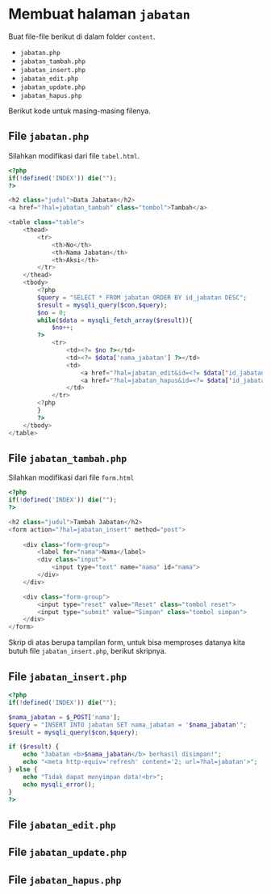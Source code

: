 # Membuat halaman `jabatan`

Buat file-file berikut di dalam folder `content`.

- `jabatan.php`
- `jabatan_tambah.php`
- `jabatan_insert.php`
- `jabatan_edit.php`
- `jabatan_update.php`
- `jabatan_hapus.php`

Berikut kode untuk masing-masing filenya.

## File `jabatan.php`

Silahkan modifikasi dari file `tabel.html`.

```php
<?php
if(!defined('INDEX')) die("");
?>

<h2 class="judul">Data Jabatan</h2>
<a href="?hal=jabatan_tambah" class="tombol">Tambah</a>

<table class="table">
    <thead>
        <tr>
            <th>No</th>
            <th>Nama Jabatan</th>
            <th>Aksi</th>
        </tr>
    </thead>
    <tbody>
        <?php
        $query = "SELECT * FROM jabatan ORDER BY id_jabatan DESC";
        $result = mysqli_query($con,$query);
        $no = 0;
        while($data = mysqli_fetch_array($result)){
            $no++;
        ?>
            <tr>
                <td><?= $no ?></td>
                <td><?= $data['nama_jabatan'] ?></td>
                <td>
                    <a href="?hal=jabatan_edit&id=<?= $data['id_jabatan'] ?>" class="tombol edit"> Edit</a>
                    <a href="?hal=jabatan_hapus&id=<?= $data['id_jabatan'] ?>" class="tombol hapus"> Hapus</a>
                </td>
            </tr>
        <?php    
        }
        ?>
    </tbody>
</table>
```

## File `jabatan_tambah.php`

Silahkan modifikasi dari file `form.html`

```php
<?php
if(!defined('INDEX')) die("");
?>

<h2 class="judul">Tambah Jabatan</h2>
<form action="?hal=jabatan_insert" method="post">
    
    <div class="form-group">
        <label for="nama">Nama</label>
        <div class="input">
            <input type="text" name="nama" id="nama">
        </div>
    </div>

    <div class="form-group">
        <input type="reset" value="Reset" class="tombol reset">
        <input type="submit" value="Simpan" class="tombol simpan">
    </div>
</form>
```

Skrip di atas berupa tampilan form, untuk bisa memproses datanya kita butuh file `jabatan_insert.php`, berikut skripnya.

## File `jabatan_insert.php`

```php
<?php
if(!defined('INDEX')) die("");

$nama_jabatan = $_POST['nama'];
$query = "INSERT INTO jabatan SET nama_jabatan = '$nama_jabatan'";
$result = mysqli_query($con,$query);

if ($result) {
    echo "Jabatan <b>$nama_jabatan</b> berhasil disimpan!";
    echo "<meta http-equiv='refresh' content='2; url=?hal=jabatan'>";
} else {
    echo "Tidak dapat menyimpan data!<br>";
    echo mysqli_error();
}
?>
```

## File `jabatan_edit.php`
## File `jabatan_update.php`
## File `jabatan_hapus.php`